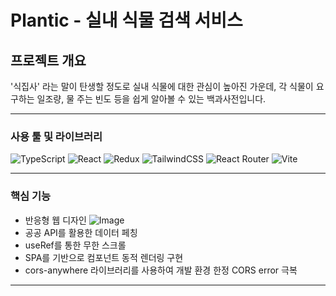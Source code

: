 # Plantic - 실내 식물 검색 서비스

## 프로젝트 개요

'식집사' 라는 말이 탄생할 정도로 실내 식물에 대한 관심이 높아진 가운데, 각 식물이 요구하는 일조량, 물 주는 빈도 등을 쉽게 알아볼 수 있는 백과사전입니다.

---

### 사용 툴 및 라이브러리

![TypeScript](https://img.shields.io/badge/TypeScript-3178C6?style=for-the-badge&logo=typescript&logoColor=white)
![React](https://img.shields.io/badge/React-61DAFB?style=for-the-badge&logo=react&logoColor=white)
![Redux](https://img.shields.io/badge/Redux-764ABC?style=for-the-badge&logo=redux&logoColor=white)
![TailwindCSS](https://img.shields.io/badge/TailwindCSS-06B6D4?style=for-the-badge&logo=tailwindcss&logoColor=white)
![React Router](https://img.shields.io/badge/React_Router_DOM-CA4245?style=for-the-badge&logo=react-router&logoColor=white)
![Vite](https://img.shields.io/badge/Vite-646CFF?style=for-the-badge&logo=vite&logoColor=white)

---

### 핵심 기능

- 반응형 웹 디자인
 ![Image](https://github.com/user-attachments/assets/2988c015-2d97-457b-a96a-e1dd253fb8df)
- 공공 API를 활용한 데이터 페칭
- useRef를 통한 무한 스크롤
- SPA를 기반으로 컴포넌트 동적 렌더링 구현
- cors-anywhere 라이브러리를 사용하여 개발 환경 한정 CORS error 극복


---



